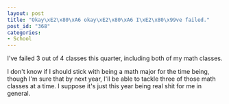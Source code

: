```yaml
--- 
layout: post
title: "Okay\xE2\x80\xA6 okay\xE2\x80\xA6 I\xE2\x80\x99ve failed."
post_id: "368"
categories:
- School
---
```

I've failed 3 out of 4 classes this quarter, including both of my math classes.

I don't know if I should stick with being a math major for the time being, though I'm sure that by next year, I'll be able to tackle three of those math classes at a time.  I suppose it's just this year being real shit for me in general.
